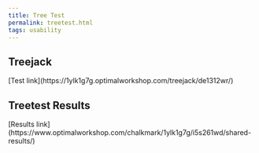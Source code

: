 ```yaml
---
title: Tree Test  
permalink: treetest.html  
tags: usability
---
```


<h2>Treejack</h2>   
[Test link](https://1ylk1g7g.optimalworkshop.com/treejack/de1312wr/)  
 
<h2>Treetest Results</h2>  
[Results link](https://www.optimalworkshop.com/chalkmark/1ylk1g7g/i5s261wd/shared-results/)     
 
